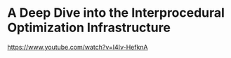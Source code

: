 # A Deep Dive into the Interprocedural Optimization Infrastructure
https://www.youtube.com/watch?v=I4Iv-HefknA
